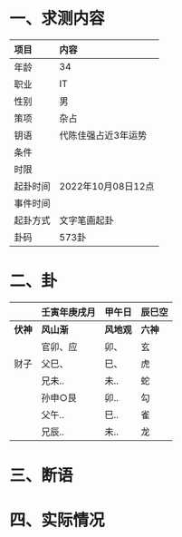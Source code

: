 # 一、求测内容
|项目|内容|
|:-|:-|
|年龄|34|
|职业|IT|
|性别|男|
|策项|杂占|
|钥语|代陈佳强占近3年运势|
|条件||
|时限||
|起卦时间|2022年10月08日12点|
|事件时间||
|起卦方式|文字笔画起卦|
|卦码|573卦|

# 二、卦
||壬寅年庚戌月|甲午日|辰巳空|
|:-|:-|:-|:-|
|**伏神**|**风山渐**|**风地观**|**六神**|
||官卯、应|卯、|玄|
|财子|父巳、|巳、|虎|
||兄未..|未..|蛇|
||孙申○艮|卯..|勾|
||父午..|巳..|雀|
||兄辰..|未..|龙|


# 三、断语

# 四、实际情况